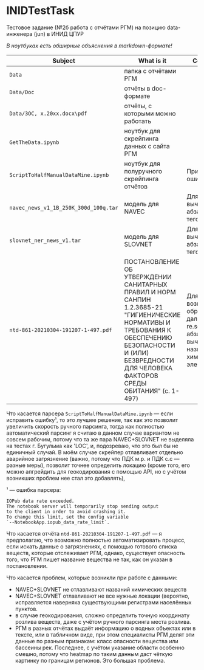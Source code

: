# INIDTestTask
 Тестовое задание (№2б работа с отчётами РГМ) на позицию data-инженера (jun) в ИНИД ЦПУР
 
_В ноутбуках есть обширные объяснения в markdown-формате!_

| Subject | What is it | Comment |
| --- | --- | --- |
| `Data` | папка с отчётами РГМ |
| `Data/Doc` | отчёты в doc-формате | 
| `Data/ЗОС, х.20хх.docx\pdf` | отчёты, с которыми можно работать|
| `GetTheData.ipynb`| ноутбук для скрейпинга данных с сайта РГМ| 
| `ScriptToHalfManualDataMine.ipynb`| ноутбук для полуручного скрейпинга отчётов| Присутствует ошибка
| `navec_news_v1_1B_250K_300d_100q.tar`| модель для NAVEC| Для вычленения абзацев с тегом «LOC»
| `slovnet_ner_news_v1.tar`| модель для SLOVNET| Для вычленения абзацев с тегом «LOC»
| `ntd-861-20210304-191207-1-497.pdf`| ПОСТАНОВЛЕНИЕ ОБ УТВЕРЖДЕНИИ САНИТАРНЫХ ПРАВИЛ И НОРМ САНПИН 1.2.3685-21 "ГИГИЕНИЧЕСКИЕ НОРМАТИВЫ И ТРЕБОВАНИЯ К ОБЕСПЕЧЕНИЮ БЕЗОПАСНОСТИ И (ИЛИ) БЕЗВРЕДНОСТИ ДЛЯ ЧЕЛОВЕКА ФАКТОРОВ СРЕДЫ ОБИТАНИЯ" (с.  1-497)| Для возможной обработки и дальнейшим re.search() по абзацам для вычленения названия химических элементов

Что касается парсера `ScriptToHalfManualDataMine.ipynb` — если исправить ошибку¹, то это лучшее решение, так как это позволит увеличить скорость ручного парсинга, тогда как полностью автоматический парсинг я считаю в данном случае вариантом не совсем рабочим, потому что та же пара NAVEC+SLOVNET не выделяла на тестах г. Бугульма как 'LOC', и, подозреваю, что это был бы не единичный случай. В моём случае скрейпер отлавливает отдельно аварийное загрязнение (важно, потому что ПДК м.р. и ПДК с.с — разные меры), позволит точнее определить локацию (кроме того, его можно апгрейдить для геокодирования с помощью API, но с учётом возникших проблем нее стал это добавлять), 

¹ — ошибка парсера:
```
IOPub data rate exceeded.
The notebook server will temporarily stop sending output
to the client in order to avoid crashing it.
To change this limit, set the config variable
`--NotebookApp.iopub_data_rate_limit`.
```

Что касается отчёта `ntd-861-20210304-191207-1-497.pdf` — я предполагаю, что возможно полностью автоматизировать процесс, если искать данные о загрязнениях, с помощью готового списка веществ, которые отслеживает РГМ, однако, существует опасность того, что РГМ пишет название вещества не так, как он указан в постановлении. 

Что касается проблем, которые возникли при работе с данными:
- NAVEC+SLOVNET не отлавливают названий химических веществ
- NAVEC+SLOVNET отлавливают не все нужные локации (вероятно, исправляется наверняка существующими регистрами населённых пунктов.
- в случае геокодирования, сложно определить точную координату розлива веществ, даже с учётом ручного парсинга места розлива.
- РГМ в разных отчётах выдаёт информацию о водных объектах или в тексте, или в табличном виде, при этом специалисты РГМ делят эти данные по разным признакам: класс опасности вещества или бассеины рек. Последнее, с учётом указание области особенно смешно, потому что heatmap по таким данным даст чёткую картинку по границам регионов. Это большая проблема.
